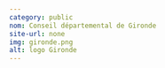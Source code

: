 ```yaml
---
category: public
nom: Conseil départemental de Gironde
site-url: none
img: gironde.png
alt: logo Gironde
---
```

